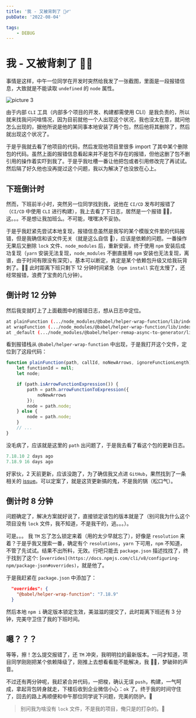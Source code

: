 ```yaml
---
title: '我 - 又被背刺了 🤦‍♂️'
pubDate: '2022-08-04'

tags:
    - DEBUG
---
```


# 我 - 又被背刺了 🤦‍♂️

事情是这样，中午一位同学在开发时突然给我发了一张截图，里面是一段报错信息，大致就是不能读取 `undefined` 的 `node` 属性。

![picture 3](https://stg.heyfe.org/images/blog-whatsup-20220803-26.png)

由于内部 `CLI` 工具（内部多个项目的开发、构建都需使用 CLI）是我负责的，所以就来找我问问啥情况，因为目前就他一个人出现这个状况，我也没太在意，就问他怎么出现的，据他所说是他的某同事本地安装了两个包，然后他将其删除了，然后就出现这个状况了。

于是乎我就去看了他项目的代码，然后发现他项目里很多 import 了其中某个删除包的代码。虽然上面的报错信息看起来并不是包不存在的报错，但他这删了包不删引用的操作着实吓到我了。于是乎我吐槽一番让他把包或者引用修改完了再试试。然后隔了好久他也没再提过这个问题，我以为解决了也没放在心上。

## 下班倒计时

然而，下班前半小时，突然另一位同学找到我，说他在 `CI/CD` 发布时报错了（`CI/CD` 中使用 `CLI` 进行构建），我上去看了下日志，居然是一个报错 🤦‍♂️，这。。。不是想让我加班么。不可能，嘿嘿决不妥协。

于是乎我赶紧先尝试本地复现，报错信息虽然是我写的某个模版文件里的代码报错，但是我确信和该文件无关（就是这么自信 🐒），应该是依赖的问题。一番操作无果后又删除 `lock` 文件、`node_modules` 后，重新安装，终于使用 `npm` 安装后成功复现（`yarn` 安装无法复现，`node_modules` 不删直接用 `npm` 安装也无法复现，离谱，由于时间有限没有深究）。基本可以断定，肯定是某个依赖包升级又给我玩背刺了。🤦‍♂️ 此时距离下班只剩下 12 分钟时间紧急（`npm install` 实在太慢了，还经常报错，浪费了宝贵的几分钟）。

## 倒计时 12 分钟

然后我变就盯上了上面截图中的报错日志，想从日志中定位。

```sh
at plainFunction (.../node_modules/@babel/helper-wrap-function/lib/index.js:69:17)
at wrapFunction (.../node_modules/@babel/helper-wrap-function/lib/index.js:128:5)
at _default (.../node_modules/@babel/helper-remap-async-to-generator/lib/index.js:47:35)
```

看到报错栈从 `@babel/helper-wrap-function` 中出现，于是我打开这个文件，定位到了这段代码：

```js
function plainFunction(path, callId, noNewArrows, ignoreFunctionLength) {
    let functionId = null;
    let node;

    if (path.isArrowFunctionExpression()) {
        path = path.arrowFunctionToExpression({
            noNewArrows
        });
        node = path.node;
    } else {
        node = path.node;
    }
    // ...
}
```

没毛病了，应该就是这里的 `path` 出问题了，于是我去看了看这个包的更新日志。

```js
7.18.10 2 days ago
7.18.9 16 days ago
```

好家伙，2 天前更新，应该没跑了，为了确信我又点进 `GitHub`，果然找到了一条相关的 [issue](https://github.com/babel/babel/issues/14822)。可以定案了，就是这货更新搞的鬼，不是我的锅（松口气）。

## 倒计时 8 分钟

问题确定了，解决方案就好说了，直接锁定该包的版本就是了（别问我为什么这个项目没有 `lock` 文件，我不知道，不是我干的，逃。。。）。

可是。。。 我 `TM` 忘了怎么锁定来着（用的太少早就忘了），好像是 `resolution` 来着？于是乎我又搜索一番，确定有个 `resolutions`，`yarn` 下可用，`npm` 不知道，不管了先试试。结果不出所料，无效。行吧只能去 `package.json` 描述找找了，终于找到了这个: [`overrides](https://docs.npmjs.com/cli/v8/configuring-npm/package-json#overrides)`，就是他了。

于是我赶紧在 `package.json` 中添加了：

```json
  "overrides": {
    "@babel/helper-wrap-function": "7.18.9"
  }
```

然后本地 `npm i` 确定版本锁定生效，美滋滋的提交了，此时距离下班还有 3 分钟，完美守卫住了我的下班时间。

## 嗯？？？

等等，擦！怎么提交报错了，还 `TM` 冲突，我明明拉的最新版本。一问才知道，项目同学刚刚把某个依赖降级了，刚推上去想看看能不能解决，我 🤦‍♂️，梦破碎的声音。

不过还有两分钟呢，我赶紧合并代码，一把梭，确认无误 `push`，构建，一气呵成，拿起背包转身就走，下楼后收到企业微信小心：`ok` 了。终于我的时间守住了，回去的路上再顺便和中午那位同学说下问题，完美的防护。🐶

> 别问我为啥没有 `lock` 文件，不是我的项目，俺只是的打杂的。🐒
